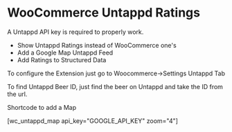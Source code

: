 # WooCommerce Untappd Ratings

A Untappd API key is required to properly work.

* Show Untappd Ratings instead of WooCommerce one's
* Add a Google Map Untappd Feed
* Add Ratings to Structured Data

To configure the Extension just go to Woocommerce->Settings Untappd Tab

To find Untappd Beer ID, just find the beer on Untappd and take the ID from the url.



Shortcode to add a Map

[wc_untappd_map api_key="GOOGLE_API_KEY" zoom="4"]

